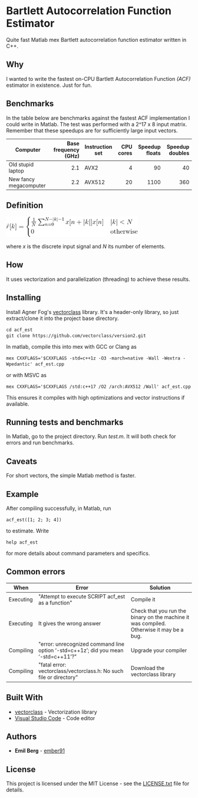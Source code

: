 # Bartlett Autocorrelation Function Estimator

Quite fast Matlab mex Bartlett autocorrelation function estimator written in C++.

## Why

I wanted to write the fastest on-CPU Bartlett Autocorrelation Function *(ACF)* estimator in existence. Just for fun. 

## Benchmarks

In the table below are benchmarks against the fastest ACF implementation I could write in Matlab. The test was performed with a 2^17 x 8 input matrix. Remember that these speedups are for sufficiently large input vectors. 

| Computer               | Base frequency (GHz) | Instruction set | CPU cores | Speedup floats | Speedup doubles |
|------------------------|---------------------:|-----------------|----------:|---------------:|----------------:|
| Old stupid laptop      | 2.1                  | AVX2            | 4         | 90             | 40              |
| New fancy megacomputer | 2.2                  | AVX512          | 20        | 1100           | 360             |

## Definition

![Bartlett estimation formula](definition.png)

where *x* is the discrete input signal and *N* its number of elements.

## How

It uses vectorization and parallelization (threading) to achieve these results.

## Installing

Install Agner Fog's [vectorclass](https://github.com/vectorclass) library. It's a header-only library, so just extract/clone it into the project base directory.
```
cd acf_est
git clone https://github.com/vectorclass/version2.git
```
In matlab, compile this into mex with GCC or Clang as
```
mex CXXFLAGS='$CXXFLAGS -std=c++1z -O3 -march=native -Wall -Wextra -Wpedantic' acf_est.cpp
```
or with MSVC as
```
mex CXXFLAGS='$CXXFLAGS /std:c++17 /O2 /arch:AVX512 /Wall' acf_est.cpp
```
This ensures it compiles with high optimizations and vector instructions if available.

## Running tests and benchmarks

In Matlab, go to the project directory. Run *test.m*. It will both check for errors and run benchmarks.

## Caveats

For short vectors, the simple Matlab method is faster.

## Example

After compiling successfully, in Matlab, run
```
acf_est([1; 2; 3; 4])
```
to estimate. Write
```
help acf_est
```
for more details about command parameters and specifics.

## Common errors

| When      | Error | Solution |
|-----------|---------------|----------|
| Executing | "Attempt to execute SCRIPT acf_est as a function"                                  | Compile it                      |
| Executing | It gives the wrong answer                | Check that you run the binary on the machine it was compiled. Otherwise it may be a bug. |
| Compiling | "error: unrecognized command line option ‘-std=c++1z’; did you mean ‘-std=c++11’?" | Upgrade your compiler |
| Compiling | "fatal error: vectorclass/vectorclass.h: No such file or directory"                | Download the vectorclass library |

## Built With

* [vectorclass](https://github.com/vectorclass/version2) - Vectorization library
* [Visual Studio Code](https://code.visualstudio.com/) - Code editor

## Authors

* **Emil Berg** - [ember91](https://github.com/ember91)

## License

This project is licensed under the MIT License - see the [LICENSE.txt](LICENSE.txt) file for details.
